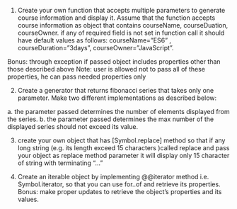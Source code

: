 1) Create your own function that accepts multiple parameters to generate course information and display it.
   Assume that the function accepts course information as object that contains courseName, courseDuation, courseOwner.
   if any of required field is not set in function call it should have default values as follows: courseName=”ES6” , courseDuration=”3days”, courseOwner=”JavaScript”.
   
Bonus: through exception if passed object includes properties other than those described above
Note: user is allowed not to pass all of these properties, he can pass needed properties only

2) Create a generator that returns fibonacci series that takes only one parameter. Make two different implementations as described below:

a. the parameter passed determines the number of elements displayed from the series.
b. the parameter passed determines the max number of the displayed series should not exceed its value.

3) create your own object that has [Symbol.replace] method so that if any long string (e.g. its length exceed 15 characters )called replace and pass your object
    as replace method parameter it will display only 15 character of string with terminating “…”

4) Create an iterable object by implementing @@iterator method i.e. Symbol.iterator, so that you can use for..of and retrieve its properties.
   Bonus: make proper updates to retrieve the object’s properties and its values.
